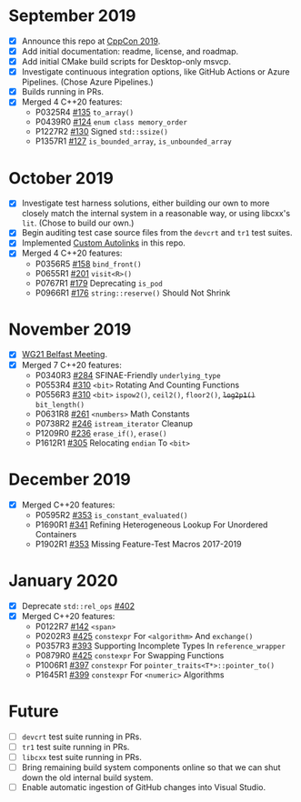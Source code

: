 # September 2019
- [x] Announce this repo at [CppCon 2019](https://cppcon.org/).
- [x] Add initial documentation: readme, license, and roadmap.
- [x] Add initial CMake build scripts for Desktop-only msvcp.
- [x] Investigate continuous integration options, like GitHub Actions or Azure Pipelines. (Chose Azure Pipelines.)
- [x] Builds running in PRs.
- [x] Merged 4 C++20 features:
  - P0325R4 [#135](https://github.com/microsoft/STL/pull/135) `to_array()`
  - P0439R0 [#124](https://github.com/microsoft/STL/pull/124) `enum class memory_order`
  - P1227R2 [#130](https://github.com/microsoft/STL/pull/130) Signed `std::ssize()`
  - P1357R1 [#127](https://github.com/microsoft/STL/pull/127) `is_bounded_array`, `is_unbounded_array`

# October 2019
- [x] Investigate test harness solutions, either building our own to more closely match the internal system in a reasonable way, or using libcxx's `lit`. (Chose to build our own.)
- [x] Begin auditing test case source files from the `devcrt` and `tr1` test suites.
- [x] Implemented [Custom Autolinks](https://github.com/microsoft/STL/wiki/Custom-Autolinks) in this repo.
- [x] Merged 4 C++20 features:
  - P0356R5 [#158](https://github.com/microsoft/STL/pull/158) `bind_front()`
  - P0655R1 [#201](https://github.com/microsoft/STL/pull/201) `visit<R>()`
  - P0767R1 [#179](https://github.com/microsoft/STL/pull/179) Deprecating `is_pod`
  - P0966R1 [#176](https://github.com/microsoft/STL/pull/176) `string::reserve()` Should Not Shrink

# November 2019
- [x] [WG21 Belfast Meeting](https://wg21.link/n4814).
- [x] Merged 7 C++20 features:
  - P0340R3 [#284](https://github.com/microsoft/STL/pull/284) SFINAE-Friendly `underlying_type`
  - P0553R4 [#310](https://github.com/microsoft/STL/pull/310) `<bit>` Rotating And Counting Functions
  - P0556R3 [#310](https://github.com/microsoft/STL/pull/310) `<bit>` `ispow2()`, `ceil2()`, `floor2()`, ~~`log2p1()`~~ `bit_length()`
  - P0631R8 [#261](https://github.com/microsoft/STL/pull/261) `<numbers>` Math Constants
  - P0738R2 [#246](https://github.com/microsoft/STL/pull/246) `istream_iterator` Cleanup
  - P1209R0 [#236](https://github.com/microsoft/STL/pull/236) `erase_if()`, `erase()`
  - P1612R1 [#305](https://github.com/microsoft/STL/pull/305) Relocating `endian` To `<bit>`

# December 2019
- [x] Merged C++20 features:
  - P0595R2 [#353](https://github.com/microsoft/STL/pull/353) `is_constant_evaluated()`
  - P1690R1 [#341](https://github.com/microsoft/STL/pull/341) Refining Heterogeneous Lookup For Unordered Containers
  - P1902R1 [#353](https://github.com/microsoft/STL/pull/353) Missing Feature-Test Macros 2017-2019

# January 2020
- [x] Deprecate `std::rel_ops` [#402](https://github.com/microsoft/STL/pull/402)
- [x] Merged C++20 features:
  - P0122R7 [#142](https://github.com/microsoft/STL/pull/142) `<span>`
  - P0202R3 [#425](https://github.com/microsoft/STL/pull/425) `constexpr` For `<algorithm>` And `exchange()`
  - P0357R3 [#393](https://github.com/microsoft/STL/pull/393) Supporting Incomplete Types In `reference_wrapper`
  - P0879R0 [#425](https://github.com/microsoft/STL/pull/425) `constexpr` For Swapping Functions
  - P1006R1 [#397](https://github.com/microsoft/STL/pull/397) `constexpr` For `pointer_traits<T*>::pointer_to()`
  - P1645R1 [#399](https://github.com/microsoft/STL/pull/399) `constexpr` For `<numeric>` Algorithms

# Future
- [ ] `devcrt` test suite running in PRs.
- [ ] `tr1` test suite running in PRs.
- [ ] `libcxx` test suite running in PRs.
- [ ] Bring remaining build system components online so that we can shut down the old internal build system.
- [ ] Enable automatic ingestion of GitHub changes into Visual Studio.